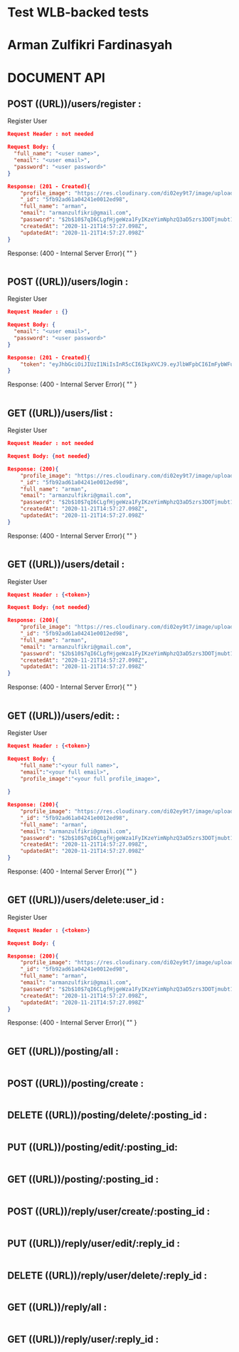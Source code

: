# Test WLB-backed tests
# Arman Zulfikri Fardinasyah
# DOCUMENT API


## POST ((URL))/users/register : 
Register User
```json
Request Header : not needed
```
```json
Request Body: {
  "full_name": "<user name>",
  "email": "<user email>",
  "password": "<user password>"
}
```
```json
Response: (201 - Created){
    "profile_image": "https://res.cloudinary.com/di02ey9t7/image/upload/v1602432289/FAVPNG_samsung-galaxy-a8-a8-user-login-telephone-avatar_peutPpGD_l18hzf.png",
    "_id": "5fb92ad61a04241e0012ed98",
    "full_name": "arman",
    "email": "armanzulfikri@gmail.com",
    "password": "$2b$10$7qI6CLgfHjgeWza1FyIKzeYimNphzQ3aD5zrs3DOTjmubt1wbRTGy",
    "createdAt": "2020-11-21T14:57:27.098Z",
    "updatedAt": "2020-11-21T14:57:27.098Z"
}
```
Response: (400 - Internal Server Error){
  "<Error Message>"
}
```
```

## POST ((URL))/users/login : 
Register User
```json
Request Header : {}
```
```json
Request Body: {
  "email": "<user email>",
  "password": "<user password>"
}
```
```json
Response: (201 - Created){
    "token": "eyJhbGciOiJIUzI1NiIsInR5cCI6IkpXVCJ9.eyJlbWFpbCI6ImFybWFuenVsZmlrcmlAZ21haWwuY29tIiwiX2lkIjoiNWZiOTJhZDYxYTA0MjQxZTAwMTJlZDk4IiwiaWF0IjoxNjA1OTcxMTIwfQ.i0jegviJXI8WEZeGUaEBcdQW8DxP3McG64Di-9aPNGk"
}
```
Response: (400 - Internal Server Error){
  "<Error Message>"
}
```
```
## GET ((URL))/users/list : 
Register User
```json
Request Header : not needed
```
```json
Request Body: {not needed}
```
```json
Response: (200){
    "profile_image": "https://res.cloudinary.com/di02ey9t7/image/upload/v1602432289/FAVPNG_samsung-galaxy-a8-a8-user-login-telephone-avatar_peutPpGD_l18hzf.png",
    "_id": "5fb92ad61a04241e0012ed98",
    "full_name": "arman",
    "email": "armanzulfikri@gmail.com",
    "password": "$2b$10$7qI6CLgfHjgeWza1FyIKzeYimNphzQ3aD5zrs3DOTjmubt1wbRTGy",
    "createdAt": "2020-11-21T14:57:27.098Z",
    "updatedAt": "2020-11-21T14:57:27.098Z"
}

```
Response: (400 - Internal Server Error){
  "<Error Message>"
}
```
```
## GET ((URL))/users/detail : 
Register User
```json
Request Header : {<token>}
```
```json
Request Body: {not needed}
```
```json
Response: (200){
    "profile_image": "https://res.cloudinary.com/di02ey9t7/image/upload/v1602432289/FAVPNG_samsung-galaxy-a8-a8-user-login-telephone-avatar_peutPpGD_l18hzf.png",
    "_id": "5fb92ad61a04241e0012ed98",
    "full_name": "arman",
    "email": "armanzulfikri@gmail.com",
    "password": "$2b$10$7qI6CLgfHjgeWza1FyIKzeYimNphzQ3aD5zrs3DOTjmubt1wbRTGy",
    "createdAt": "2020-11-21T14:57:27.098Z",
    "updatedAt": "2020-11-21T14:57:27.098Z"
}

```
Response: (400 - Internal Server Error){
  "<Error Message>"
}
```
```
## GET ((URL))/users/edit: : 
Register User
```json
Request Header : {<token>}
```
```json
Request Body: {
    "full_name":"<your full name>",
    "email":"<your full email>",
    "profile_image":"<your full profile_image>",
    
}
```
```json
Response: (200){
    "profile_image": "https://res.cloudinary.com/di02ey9t7/image/upload/v1602432289/FAVPNG_samsung-galaxy-a8-a8-user-login-telephone-avatar_peutPpGD_l18hzf.png",
    "_id": "5fb92ad61a04241e0012ed98",
    "full_name": "arman",
    "email": "armanzulfikri@gmail.com",
    "password": "$2b$10$7qI6CLgfHjgeWza1FyIKzeYimNphzQ3aD5zrs3DOTjmubt1wbRTGy",
    "createdAt": "2020-11-21T14:57:27.098Z",
    "updatedAt": "2020-11-21T14:57:27.098Z"
}

```
Response: (400 - Internal Server Error){
  "<Error Message>"
}
```
```
## GET ((URL))/users/delete:user_id : 
Register User
```json
Request Header : {<token>}
```
```json
Request Body: {
```
```json
Response: (200){
    "profile_image": "https://res.cloudinary.com/di02ey9t7/image/upload/v1602432289/FAVPNG_samsung-galaxy-a8-a8-user-login-telephone-avatar_peutPpGD_l18hzf.png",
    "_id": "5fb92ad61a04241e0012ed98",
    "full_name": "arman",
    "email": "armanzulfikri@gmail.com",
    "password": "$2b$10$7qI6CLgfHjgeWza1FyIKzeYimNphzQ3aD5zrs3DOTjmubt1wbRTGy",
    "createdAt": "2020-11-21T14:57:27.098Z",
    "updatedAt": "2020-11-21T14:57:27.098Z"
}

```
Response: (400 - Internal Server Error){
  "<Error Message>"
}
```
```
## GET ((URL))/posting/all : 
```
```
## POST ((URL))/posting/create : 
```
```
## DELETE ((URL))/posting/delete/:posting_id : 
```
```
## PUT ((URL))/posting/edit/:posting_id: 
```
```
## GET ((URL))/posting/:posting_id : 
```
```
## POST ((URL))/reply/user/create/:posting_id : 
```
```
## PUT ((URL))/reply/user/edit/:reply_id :
```
```
## DELETE ((URL))/reply/user/delete/:reply_id :
```
```
## GET ((URL))/reply/all :
```
```
## GET ((URL))/reply/user/:reply_id :
